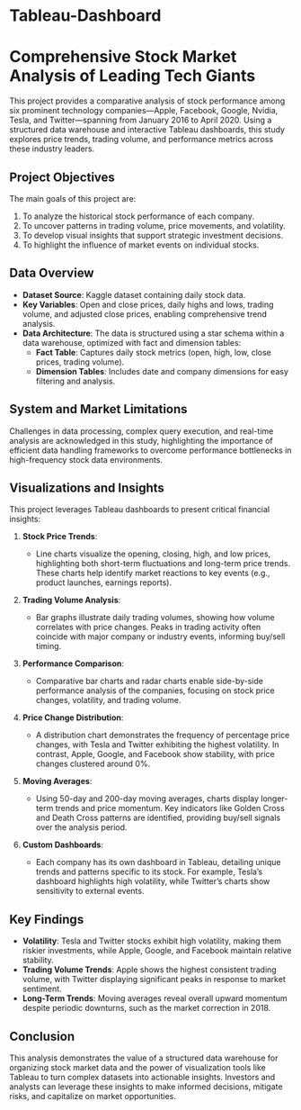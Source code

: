 # Tableau-Dashboard

# Comprehensive Stock Market Analysis of Leading Tech Giants

This project provides a comparative analysis of stock performance among six prominent technology companies—Apple, Facebook, Google, Nvidia, Tesla, and Twitter—spanning from January 2016 to April 2020. Using a structured data warehouse and interactive Tableau dashboards, this study explores price trends, trading volume, and performance metrics across these industry leaders.

## Project Objectives

The main goals of this project are:
1. To analyze the historical stock performance of each company.
2. To uncover patterns in trading volume, price movements, and volatility.
3. To develop visual insights that support strategic investment decisions.
4. To highlight the influence of market events on individual stocks.

## Data Overview

- **Dataset Source**: Kaggle dataset containing daily stock data.
- **Key Variables**: Open and close prices, daily highs and lows, trading volume, and adjusted close prices, enabling comprehensive trend analysis.
- **Data Architecture**: The data is structured using a star schema within a data warehouse, optimized with fact and dimension tables:
  - **Fact Table**: Captures daily stock metrics (open, high, low, close prices, trading volume).
  - **Dimension Tables**: Includes date and company dimensions for easy filtering and analysis.

## System and Market Limitations

Challenges in data processing, complex query execution, and real-time analysis are acknowledged in this study, highlighting the importance of efficient data handling frameworks to overcome performance bottlenecks in high-frequency stock data environments.

## Visualizations and Insights

This project leverages Tableau dashboards to present critical financial insights:

1. **Stock Price Trends**:
   - Line charts visualize the opening, closing, high, and low prices, highlighting both short-term fluctuations and long-term price trends. These charts help identify market reactions to key events (e.g., product launches, earnings reports).

2. **Trading Volume Analysis**:
   - Bar graphs illustrate daily trading volumes, showing how volume correlates with price changes. Peaks in trading activity often coincide with major company or industry events, informing buy/sell timing.

3. **Performance Comparison**:
   - Comparative bar charts and radar charts enable side-by-side performance analysis of the companies, focusing on stock price changes, volatility, and trading volume.

4. **Price Change Distribution**:
   - A distribution chart demonstrates the frequency of percentage price changes, with Tesla and Twitter exhibiting the highest volatility. In contrast, Apple, Google, and Facebook show stability, with price changes clustered around 0%.

5. **Moving Averages**:
   - Using 50-day and 200-day moving averages, charts display longer-term trends and price momentum. Key indicators like Golden Cross and Death Cross patterns are identified, providing buy/sell signals over the analysis period.

6. **Custom Dashboards**:
   - Each company has its own dashboard in Tableau, detailing unique trends and patterns specific to its stock. For example, Tesla’s dashboard highlights high volatility, while Twitter’s charts show sensitivity to external events.

## Key Findings
- **Volatility**: Tesla and Twitter stocks exhibit high volatility, making them riskier investments, while Apple, Google, and Facebook maintain relative stability.
- **Trading Volume Trends**: Apple shows the highest consistent trading volume, with Twitter displaying significant peaks in response to market sentiment.
- **Long-Term Trends**: Moving averages reveal overall upward momentum despite periodic downturns, such as the market correction in 2018.

## Conclusion
This analysis demonstrates the value of a structured data warehouse for organizing stock market data and the power of visualization tools like Tableau to turn complex datasets into actionable insights. Investors and analysts can leverage these insights to make informed decisions, mitigate risks, and capitalize on market opportunities.
